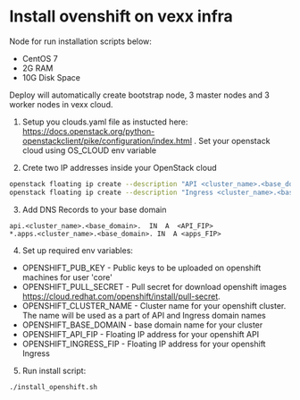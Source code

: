 # Install ovenshift on vexx infra

Node for run installation scripts below:
- CentOS 7
- 2G RAM
- 10G Disk Space

Deploy will automatically create bootstrap node, 3 master nodes and 3 worker nodes in vexx cloud.

1.   Setup you clouds.yaml file as instucted here: https://docs.openstack.org/python-openstackclient/pike/configuration/index.html . Set your openstack cloud using OS_CLOUD env variable

2. Crete two IP addresses inside your OpenStack cloud

```bash
openstack floating ip create --description "API <cluster_name>.<base_domain>" <external network>
openstack floating ip create --description "Ingress <cluster_name>.<base_domain>" <external network>
```

3. Add DNS Records to your base domain

```
api.<cluster_name>.<base_domain>.  IN  A  <API_FIP>
*.apps.<cluster_name>.<base_domain>. IN  A <apps_FIP>
```

4. Set up required env variables:

- OPENSHIFT_PUB_KEY - Public keys to be uploaded on openshift machines for user 'core'
- OPENSHIFT_PULL_SECRET - Pull secret for download openshift images https://cloud.redhat.com/openshift/install/pull-secret.
- OPENSHIFT_CLUSTER_NAME - Cluster name for your openshift cluster. The name will be used as a part of API and Ingress domain names
- OPENSHIFT_BASE_DOMAIN - base domain name for your cluster
- OPENSHIFT_API_FIP - Floating IP address for your openshift API
- OPENSHIFT_INGRESS_FIP - Floating IP address for your openshift Ingress

5. Run install script:

```bash
./install_openshift.sh
```